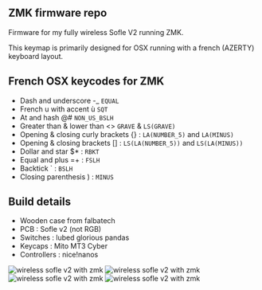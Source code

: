 ## ZMK firmware repo

Firmware for my fully wireless Sofle V2 running ZMK. 

This keymap is primarily designed for OSX running with a french (AZERTY) keyboard layout.

## French OSX keycodes for ZMK

* Dash and underscore -_ `EQUAL`
* French u with accent ù `SQT`
* At and hash @# `NON_US_BSLH`
* Greater than & lower than <> `GRAVE` & `LS(GRAVE)`
* Opening & closing curly brackets {} : `LA(NUMBER_5)` and `LA(MINUS)`
* Opening & closing brackets [] : `LS(LA(NUMBER_5))` and `LS(LA(MINUS))`
* Dollar and star $* : `RBKT`
* Equal and plus =+ : `FSLH`
* Backtick \` : `BSLH`
* Closing parenthesis ) : `MINUS`

## Build details

* Wooden case from falbatech
* PCB : Sofle v2 (not RGB)
* Switches : lubed glorious pandas
* Keycaps : Mito MT3 Cyber
* Controllers : nice!nanos

![wireless sofle v2 with zmk](https://preview.redd.it/9x40of85eqf91.jpg?width=960&crop=smart&auto=webp&s=ec6b220025ccdff50e1b6189a0903747ec80b1ab)
![wireless sofle v2 with zmk](https://preview.redd.it/8xmcjd85eqf91.jpg?width=960&crop=smart&auto=webp&s=ec73415d121cf7c7bdf5bdc123db6627b89bfdc5)
![wireless sofle v2 with zmk](https://preview.redd.it/7sb3gg85eqf91.jpg?width=960&crop=smart&auto=webp&s=d328980169fdf1ff24b1fdf304f0ced3630a4b99)
![wireless sofle v2 with zmk](https://preview.redd.it/pwo8te85eqf91.jpg?width=960&crop=smart&auto=webp&s=5916baa5ce3479b9ff0ed14899fd3d7ce2db879e)
